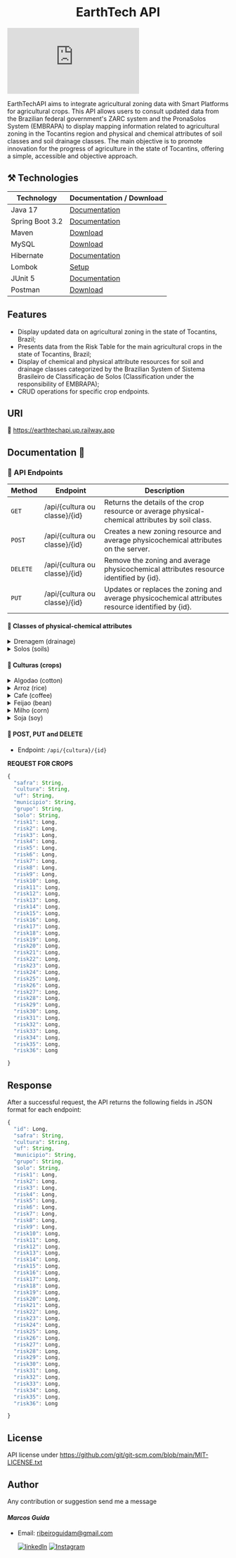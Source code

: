<h1 align="center" style="font-weight: bold;"> EarthTech API</h1>

[![GitHub license](https://badgen.net/github/license/Naereen/Strapdown.js)](https://github.com/Naereen/StrapDown.js/blob/master/LICENSE)

EarthTechAPI aims to integrate agricultural zoning data with Smart Platforms for agricultural crops. This API allows users to consult updated data from the Brazilian federal government's ZARC system and the PronaSolos System (EMBRAPA) to display mapping information related to agricultural zoning in the Tocantins region and physical and chemical attributes of soil classes and soil drainage classes. The main objective is to promote innovation for the progress of agriculture in the state of Tocantins, offering a simple, accessible and objective approach.

## ⚒️ Technologies

| Technology | Documentation / Download |
|------------|------------------------------|
| Java 17 | [Documentation](https://docs.oracle.com/en/java/javase/17/) |
| Spring Boot 3.2 | [Documentation](https://docs.spring.io/spring-boot/installing.html) |
| Maven | [Download](https://maven.apache.org/download.cgi) |
| MySQL | [Download](https://dev.mysql.com/downloads/installer/) |
| Hibernate | [Documentation](https://hibernate.org/orm/documentation/getting-started/) |
| Lombok | [Setup](https://projectlombok.org/setup/) |
| JUnit 5 | [Documentation](https://junit.org/junit5/) |
| Postman | [Download](https://www.postman.com/downloads/) |


## Features

- Display updated data on agricultural zoning in the state of Tocantins, Brazil;
- Presents data from the Risk Table for the main agricultural crops in the state of Tocantins, Brazil;
- Display of chemical and physical attribute resources for soil and drainage classes categorized by the Brazilian System of Sistema Brasileiro de Classificação de Solos (Classification under the responsibility of EMBRAPA);
- CRUD operations for specific crop endpoints.

## URI

🔗	https://earthtechapi.up.railway.app

## Documentation 📄

<h3>📍 API Endpoints</h3>

| Method | Endpoint                  | Description                                                  |
|--------|-------------------------------------|--------------------------------------------------------------|
| ``GET``    | /api/{cultura ou classe}/{id}  | Returns the details of the crop resource or average physical-chemical attributes by soil class.                 |
| ``POST``   | /api/{cultura ou classe}/{id}  | Creates a new zoning resource and average physicochemical attributes on the server.                 |
| ``DELETE`` | /api/{cultura ou classe}/{id}  | Remove the zoning and average physicochemical attributes resource identified by {id}.              |
| ``PUT``    | /api/{cultura ou classe}/{id}  | Updates or replaces the zoning and average physicochemical attributes resource identified by {id}.  |

<h4> 🌱 Classes of physical-chemical attributes </h4>

<details>
<summary> Drenagem (drainage) </summary>

### /api/medias/drenagem

🔗 https://earthtechapi.up.railway.app/api/medias/drenagem

| Method | Route                  | 
|--------|---------------------------|
| ``GET``    | /api/medias/drenagem         | 
| ``POST``   | /api/medias/drenagem/{id}     | 
| ``DELETE`` | /api/medias/drenagem/{id}     | 
| ``PUT``    | /api/medias/drenagem/{id}     | 

**REQUEST**

``` js
{
    "id": Long,
    "classe": String,
    "areia": Double,
    "argila": Double,
    "silte": Double
}

```
</details>

<details>
<summary> Solos (soils) </summary>

### /api/medias/solos

🔗 https://earthtechapi.up.railway.app/api/medias/solos

| Method | Route                  | 
|--------|---------------------------|
| ``GET``    | /api/medias/solos          | 
| ``POST``   | /api/medias/solos/{id}     | 
| ``DELETE`` | /api/medias/solos/{id}     | 
| ``PUT``    | /api/medias/solos/{id}     | 

**REQUEST**

``` js
{
    "id": Long,
    "classe": String,
    "areia": Double,
    "argila": Double,
    "silte": Double,
    "phAgua": Double,
    "fosforo": Double,
    "fosforoAssimilavel": Double,
    "carbono": Double,
    "nitrogenio": Double,
    "aluminioTrocavel": Double
}

```
</details>


</details>

<h4> 🌱 Culturas (crops) </h4>

<details>
<summary> Algodao (cotton) </summary>

### /api/algodao 

🔗 https://earthtechapi.up.railway.app/api/algodao

| Method | Route                  | 
|--------|---------------------------|
| ``GET``    | /api/algodao          | 
| ``POST``   | /api/algodao/{id}     | 
| ``DELETE`` | /api/algodao/{id}     | 
| ``PUT``    | /api/algodao/{id}     | 

</details>

<details>
<summary> Arroz (rice) </summary>

### /api/arroz 

🔗 https://earthtechapi.up.railway.app/api/arroz

| Method | Route                  | 
|--------|---------------------------|
| ``GET``    | /api/arroz          | 
| ``POST``   | /api/arroz/{id}     | 
| ``DELETE`` | /api/arroz/{id}     | 
| ``PUT``    | /api/arroz/{id}     | 

</details>

<details>
<summary> Cafe (coffee) </summary>

### /api/cafe 

🔗 https://earthtechapi.up.railway.app/api/cafe

| Method | Route                  | 
|--------|---------------------------|
| ``GET``    | /api/cafe          | 
| ``POST``   | /api/cafe/{id}     | 
| ``DELETE`` | /api/cafe/{id}     | 
| ``PUT``    | /api/cafe/{id}     | 
</details>

<details>
<summary> Feijao (bean) </summary>

### /api/feijao 

🔗 https://earthtechapi.up.railway.app/api/feijao

| Method | Route                  | 
|--------|---------------------------|
| ``GET``    | /api/feijao          | 
| ``POST``   | /api/feijao/{id}     | 
| ``DELETE`` | /api/feijao/{id}     | 
| ``PUT``    | /api/feijao/{id}     | 

</details>

<details>
<summary> Milho (corn) </summary>

### /api/milho  

🔗 https://earthtechapi.up.railway.app/api/milho

| Method | Route                  | 
|--------|---------------------------|
| ``GET``    | /api/milho          | 
| ``POST``   | /api/milho/{id}     | 
| ``DELETE`` | /api/milho/{id}     | 
| ``PUT``    | /api/milho/{id}     | 

</details>

<details>
<summary> Soja (soy) </summary>

### /api/soja  

🔗 https://earthtechapi.up.railway.app/api/soja

| Method | Route                  | 
|--------|---------------------------|
| ``GET``    | /api/soja          | 
| ``POST``   | /api/soja/{id}     | 
| ``DELETE`` | /api/soja/{id}     | 
| ``PUT``    | /api/soja/{id}     | 

</details>
<h4> 🔺 POST, PUT and DELETE </h4>

- Endpoint: ``/api/{cultura}/{id}``

**REQUEST FOR CROPS**

``` js
{
  "safra": String,
  "cultura": String,
  "uf": String,
  "municipio": String,
  "grupo": String,
  "solo": String,
  "risk1": Long,
  "risk2": Long,
  "risk3": Long,
  "risk4": Long,
  "risk5": Long,
  "risk6": Long,
  "risk7": Long,
  "risk8": Long,
  "risk9": Long,
  "risk10": Long,
  "risk11": Long,
  "risk12": Long,
  "risk13": Long,
  "risk14": Long,
  "risk15": Long,
  "risk16": Long,
  "risk17": Long,
  "risk18": Long,
  "risk19": Long,
  "risk20": Long,
  "risk21": Long,
  "risk22": Long,
  "risk23": Long,
  "risk24": Long,
  "risk25": Long,
  "risk26": Long,
  "risk27": Long,
  "risk28": Long,
  "risk29": Long,
  "risk30": Long,
  "risk31": Long,
  "risk32": Long,
  "risk33": Long,
  "risk34": Long,
  "risk35": Long,
  "risk36": Long

}

```

## Response
After a successful request, the API returns the following fields in JSON format for each endpoint:

```js
{
  "id": Long,
  "safra": String,
  "cultura": String,
  "uf": String,
  "municipio": String,
  "grupo": String,
  "solo": String,
  "risk1": Long,
  "risk2": Long,
  "risk3": Long,
  "risk4": Long,
  "risk5": Long,
  "risk6": Long,
  "risk7": Long,
  "risk8": Long,
  "risk9": Long,
  "risk10": Long,
  "risk11": Long,
  "risk12": Long,
  "risk13": Long,
  "risk14": Long,
  "risk15": Long,
  "risk16": Long,
  "risk17": Long,
  "risk18": Long,
  "risk19": Long,
  "risk20": Long,
  "risk21": Long,
  "risk22": Long,
  "risk23": Long,
  "risk24": Long,
  "risk25": Long,
  "risk26": Long,
  "risk27": Long,
  "risk28": Long,
  "risk29": Long,
  "risk30": Long,
  "risk31": Long,
  "risk32": Long,
  "risk33": Long,
  "risk34": Long,
  "risk35": Long,
  "risk36": Long

}

```

## License

API license under https://github.com/git/git-scm.com/blob/main/MIT-LICENSE.txt

## Author
Any contribution or suggestion send me a message
#### *Marcos Guida*
- Email: ribeiroguidam@gmail.com
  
    [![linkedln](https://img.shields.io/badge/LinkedIn-0077B5?style=for-the-badge&logo=linkedin&logoColor=white)](https://www.linkedin.com/in/marcos-ribeiro-guida?utm_source=share&utm_campaign=share_via&utm_content=profile&utm_medium=ios_app)
[![Instagram](https://img.shields.io/badge/Instagram-E4405F?style=for-the-badge&logo=instagram&logoColor=white)](https://www.instagram.com/marcosguidda?igsh=MWhvaDViZ3Jid2IyNw%3D%3D&utm_source=qr)     
